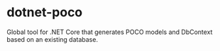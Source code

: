 # dotnet-poco
Global tool for .NET Core that generates POCO models and DbContext based on an existing database.
